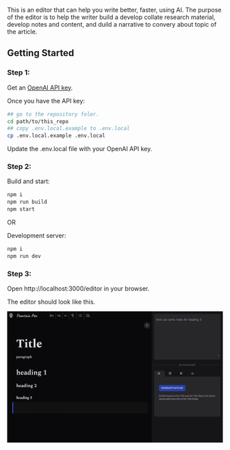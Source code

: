 This is an editor that can help you write better, faster, using AI. The purpose of the editor is to help the writer build a develop collate research material, develop notes and content, and duild a narrative to convery about topic of the article.

## Getting Started

### Step 1:

Get an [OpenAI API key](https://openai.com).

Once you have the API key:

```bash
## go to the repository foler.
cd path/to/this_repo
## copy .env.local.example to .env.local
cp .env.local.example .env.local
```

Update the .env.local file with your OpenAI API key.

### Step 2:

Build and start:

```bash
npm i
npm run build
npm start
```

OR

Development server:

```bash
npm i
npm run dev
```

### Step 3:

Open http://localhost:3000/editor in your browser.

The editor should look like this.

<picture>
  <source media="(prefers-color-scheme: dark)" srcset="./public/interface_dark.png">
  <source media="(prefers-color-scheme: light)" srcset="./public/interface_light.png">
  <img alt="Shows an illustrated sun in light mode and a moon with stars in dark mode." src="./public/interface_dark.png">
</picture>
